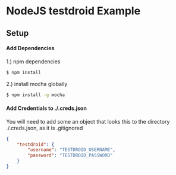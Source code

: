 # NodeJS testdroid Example

## Setup

#### Add Dependencies

1.) npm dependencies
```sh
$ npm install
```

2.) install mocha globally
```sh
$ npm install -g mocha
```


#### Add Credentials to ./.creds.json

You will need to add some an object that looks this to the directory ./.creds.json, as it is .gitignored

```json
{
    "testdroid": {
		"username": "TESTDROID_USERNAME",
		"password": "TESTDROID_PASSWORD"
	}
}
```



